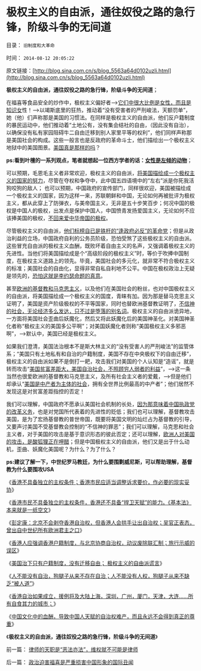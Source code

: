 # 极权主义的自由派，通往奴役之路的急行锋，阶级斗争的无间道

目录： `旧制度和大革命` 

时间： `2014-08-12 20:05:22` 

原文链接：[http://blog.sina.com.cn/s/blog_5563a64d0102uzli.html](http://blog.sina.com.cn/s/blog_5563a64d0102uzli.html)

**极权主义的自由派，通往奴役之路的急行锋，阶级斗争的无间道**；

在福喜等食品安全的炒作中，极权主义偏好者——>[它们中很大比例是女性，而且是知识女](../../../2013/12/29/女权运动是特权贵族的民粹运动,借口“男女歧视”的“女人法则”.md)性！——>以竭斯底里的狂热，推动着“没有受害者的严刑峻法，天额罚单”，她（他）们声称那是美国的习惯法。在同样是极权主义的自由派，他们反户籍制度的暴民运动中，他们推动着“土地公有，没有集会结社的自由，（因此没有自治），以确保没有私有家园阻碍牛二自由迁移到别人家里平等的权利”，他们同样声称那是美国社会的构成。这些一般言也是反政府的革命斗士，他们描绘出一个极权主义地狱中的美国图景。[美国真是那样的吗](../../../2012/5/6/真实细节的乌托邦，现实污点的放大镜；.md)？

**ps:看到叶檀的一系列观点，笔者就想起一位西方学者的话：[女性是左倾的动物](../../../2012/12/25/女权运动与民粹和希特勒的关系.md)**；

可以预期，毛恩毛主义者非常欢迎，极权主义的自由派，[将美国描绘成一个极权主义的国家的努力](http://darthvad.blog.163.com/blog/static/53399470201211234344613/)，尽管在夺权和争夺中，此中国五四语境中的“左右”派是你死我活狗咬狗的敌人；
也可以预期，中国政府的宣传部门，同样很欢迎，美国被描绘成一个极权主义的国家，因为这样一来，苏联朝鲜和中国，无论如何再被批评为极权主义，都从此穿上了防弹衣，与美帝国主义，无非是五十步笑百步；何况中国的极权是中国人的极权，出发点是保护中国人，中国愤青发扬爱国主义，无论如何不应该捧美国的极权，[不回来爱中华帝国的极权](../../../2011/1/26/股民入市真的为了赚钱吗？.md)。

尽管极权主义的自由派，[他们标榜自已是铁杆的“逢政府必反”的革命党](../../../2013/6/24/“逢政府必反”的民粹良心，共产主义爽约的“原罪”.md)；但是从政治利益的立场，中国政府自利的公务员阶级，恐怕受煞了这些极权主义的自由派。这些冒充自由派的极权主义血酬，既败坏着自由主义的名声，又强调着极权主义的先进性。当他们将美国描绘成是个“高级阶段的极权主义”时，等价于吹捧中国制度，在极权主义道路上的领先。毕竟，美国社会的多元化，就非常不符合极权主义的标准；美国社会的自由化，显得非常自私自利地不公平。中国在极权政治上无疑是领先的，[恐怕这就是李约瑟命题的真意](../../../2010/5/31/中国历史上从来没有领先过.md)。

甚至[欧洲的基督教和马克思主义](../../../2012/10/4/马克思主义是翻版基督教的替代性宗教.md)，以及他们在美国社会的粉丝，也对中国极权主义的自由派，将美国描绘成一个极权主义的国度，青睐有加。因为那是替马克思主义证明了，美国是资产阶级极权的不平等国家，同时也替欧洲基督教证明了，[不信神的社会，无论经济多么发达，只不过是堕落的别名词](../../../2011/3/23/基督教不是人权的标准；美国不是民主的权威.md)。极权主义的自由派诡异地，一方面将美国社会歪曲后妖魔化，然后又将此妖魔化后的美国神圣化。对美国神圣化者称“极权主义的美国多公平啊”；对美国妖魔化者则称“美国极权主义多邪恶啊”，——>默认中，美国已经是极权主义。

如果我们澄清，美国法治根本不是斯大林主义的“没有受害人的严刑峻法”的监管体系；“美国只有土地私有和自治的户籍制度，美国不存在中央极权下的自由迁移”，极权主义的自由派如果不是倒打一耙，攻击我们对美国的个人认知是“造谣”，就是转而攻击“[美国贫富差距大，美国自治社会，不照顾穷人弱者的利益](../../../2012/11/17/资本主义财富的层次，资本无关紧要，GDP／GNP是什么玩意？.md)”，——>这一条当然也很爱欧洲的基督教和马克思主义，及所有社会主义者的爱戴，——>但是他们却承认“[美国是中产者为主体的社会](../../../2008/7/20/为什么中产者为主的社会很稳定.md)，拥有全世界比例最高的中产者”；他们居然不发现这是对贫富差距指控的否定！

我们可以理解，中国政府不愿承认美国社会机制的长处，[因为那意味着中国执政党的改革义务](../../../2011/1/19/“不妖魔化美国的是被美国收买的”.md)，也是对党国所代表着的先进性的贬低；我们也可以理解，基督教攻击美国，是为了宏扬基督教的普世帝国，既要将美国文明的灿烂占为基督教的引导，又要声讨美国不受基督教会控制的“不信神的罪恶”；我们可以理解，马克思和社会主义者，对于美国的攻击是基于意识形态的彼此否定；还可以理解，[欧洲人对美国的攻击，是酸狐狸正在呷醋](../../../2011/1/19/“妖魔化美国”有全球“统一战线”.md)；但是中国极权主义的自由派，他们又是出于什么动机，歪曲、妖魔化美国呢？为什么？为了什么？

**ps:建议了解一下，中世纪罗马教廷，为什么要围剿威尼斯，可以帮助理解，基督教为什么要围攻USA**

《[香港不具备独立的主权条件；香港市民应适当调整诉求要价，作必要的现实妥协](../../../2014/7/20/香港不具备独立的主权条件.md)》

《[香港市民不具备独立的主权条件，香港还不具备“捍卫天赋”的能力。《基本法》本来就是一纸空文](../../../2014/8/5/“天赋权力”的科学含义是“无限制争取”，“天”不是主权实体；.md)》

《[彭定康：北京不会剥夺香港自治权，但香港人会拱手让出自治权；吴官正表态，曾出自中世纪所有欧洲君主之口](../../../2014/8/6/没有享受过自由的香港人，也不知道自由，和自由的可贵；.md)》

《[香港人应强调香港户籍制度，与北京协商自治权，动议废除联汇制；旅行示威的误区](../../../2014/8/7/香港人应强调户籍制度，协商自治权，动议废除联汇制；.md)》

《[美国治下只有户籍制度，没有迁移自由；
极权主义的自由派谎言](../../../2014/8/8/美国治下只有户籍制度，没有迁移自由.md)》

《[人不能没有自治，狗腿子从来不存在自治；人不能没有人权，狗腿子从来不缺乏“被人道”](../../../2014/8/9/香港自治权，最大的阻力是北京中央，香港自已，还是民粹血酬？.md)》

《[香港自治如果成立，援例将及大陆上海，深圳，广州，厦门，天津，大连……所有自食其力的城市；](../../../2014/8/10/中央对香港自治并无反感，中国文化对城市自治非常抗拒.md)》

《[中国文化中的血酬，导致中国人天赋的自治权难产，而且永远不会得到真正的尊重](../../../2014/8/11/推进香港的自治权，揭穿民粹公知革命党的血酬左棍真面目.md)》

《**极权主义的自由派，通往奴役之路的急行锋，阶级斗争的无间道**》

前一篇： [律师的天职是“恶法亦法”，维权就不可能是律师](../../../2014/8/12/律师的天职是“恶法亦法”，维权就不可能是律师.md)

后一篇： [政治迫害福喜是严重损害中国形象的国际丑闻](../../../2014/8/11/政治迫害福喜是严重损害中国形象的国际丑闻.md)

